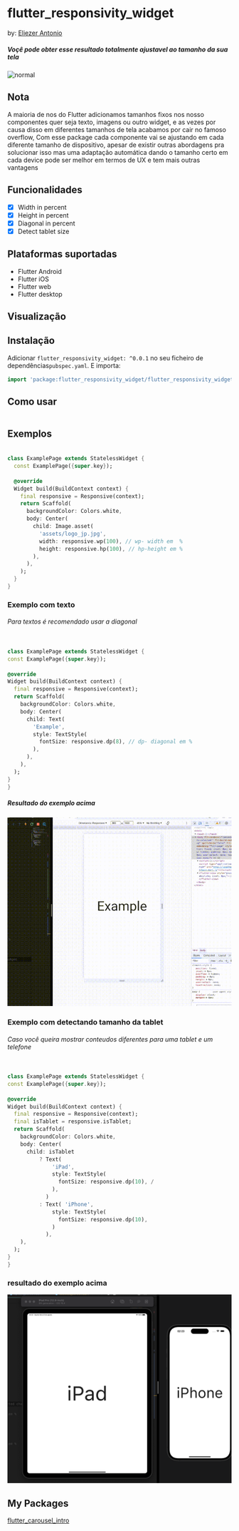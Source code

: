 
# flutter_responsivity_widget

 by: [Eliezer Antonio](https://github.com/eliezerantonio)

##### Voçê pode obter esse resultado totalmente ajustavel ao tamanho da sua tela

  ![normal](https://github.com/eliezerantonio/flutter_responsivity_widget/blob/main/resources/gifs/complex.gif)
  
## Nota

A maioria de nos do Flutter adicionamos tamanhos fixos nos nosso componentes quer seja texto, imagens ou outro widget, e as vezes por causa disso em  diferentes tamanhos de tela acabamos por  cair no famoso overflow, Com esse  package cada componente vai se ajustando em cada diferente tamanho de dispositivo, apesar de existir outras abordagens pra solucionar isso mas uma adaptação automática dando o tamanho certo em cada device pode ser melhor em termos de UX  e tem mais outras vantagens

## Funcionalidades

- [X] Width in percent
- [X] Height in percent
- [X] Diagonal in percent
- [X] Detect tablet size

## Plataformas suportadas

- Flutter Android
- Flutter iOS
- Flutter web
- Flutter desktop

## Visualização

## Instalação

Adicionar `flutter_responsivity_widget: ^0.0.1` no seu  ficheiro de dependências`pubspec.yaml`. E importa:

```dart
import 'package:flutter_responsivity_widget/flutter_responsivity_widget.dart';;
```

## Como usar

```dart

  ```

## Exemplos

```dart

class ExamplePage extends StatelessWidget {
  const ExamplePage({super.key});

  @override
  Widget build(BuildContext context) {
    final responsive = Responsive(context);
    return Scaffold(
      backgroundColor: Colors.white,
      body: Center(
        child: Image.asset(
          'assets/logo_jp.jpg',
          width: responsive.wp(100), // wp- width em  %
          height: responsive.hp(100), // hp-height em %
        ),
      ),
    );
  }
}


  ```  

### Exemplo com texto

###### Para textos é recomendado usar a diagonal

  ```dart

class ExamplePage extends StatelessWidget {
  const ExamplePage({super.key});

  @override
  Widget build(BuildContext context) {
    final responsive = Responsive(context);
    return Scaffold(
      backgroundColor: Colors.white,
      body: Center(
        child: Text(
          'Example',
          style: TextStyle(
            fontSize: responsive.dp(8), // dp- diagonal em %
          ),
        ),
      ),
    );
  }
}


  ```  

##### Resultado  do exemplo acima



![normal](https://github.com/eliezerantonio/flutter_responsivity_widget/blob/main/resources/gifs/text_example.gif)

### Exemplo com  detectando tamanho da tablet

###### Caso você queira mostrar conteudos diferentes para uma tablet e um telefone

  ```dart

class ExamplePage extends StatelessWidget {
  const ExamplePage({super.key});

  @override
  Widget build(BuildContext context) {
    final responsive = Responsive(context);
    final isTablet = responsive.isTablet;
    return Scaffold(
      backgroundColor: Colors.white,
      body: Center(
        child: isTablet
            ? Text(
                'iPad',
                style: TextStyle(
                  fontSize: responsive.dp(10), /
                ),
              )
            : Text( 'iPhone',
                style: TextStyle(
                  fontSize: responsive.dp(10), 
                )
              ),
      ),
    );
  }
}


  ```

### resultado do exemplo acima

  <img src="resources/images/conteudo_difente.png">
 
## My Packages
  
  [flutter_carousel_intro](https://github.com/eliezerantonio/flutter_carousel_intro)
